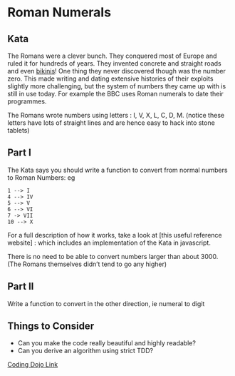 # Roman Numerals

## Kata
The Romans were a clever bunch. They conquered most of Europe and ruled it for hundreds of years. They invented concrete and straight roads and even [bikinis](https://sights.seindal.dk/italy/sicily/piazza-armerina/villa-romana-del-casale/)! One thing they never discovered though was the number zero. This made writing and dating extensive histories of their exploits slightly more challenging, but the system of numbers they came up with is still in use today. For example the BBC uses Roman numerals to date their programmes.

The Romans wrote numbers using letters : I, V, X, L, C, D, M. (notice these letters have lots of straight lines and are hence easy to hack into stone tablets)

## Part I
The Kata says you should write a function to convert from normal numbers to Roman Numbers: eg
```
1 --> I
4 --> IV
5 --> V
6 --> VI
7 -> VII
10 --> X
```

For a full description of how it works, take a look at [this useful reference website] : which includes an implementation of the Kata in javascript.

There is no need to be able to convert numbers larger than about 3000. (The Romans themselves didn’t tend to go any higher)

## Part II

Write a function to convert in the other direction, ie numeral to digit

## Things to Consider
* Can you make the code really beautiful and highly readable?
* Can you derive an algorithm using strict TDD?


[Coding Dojo Link](https://codingdojo.org/kata/RomanNumerals/)